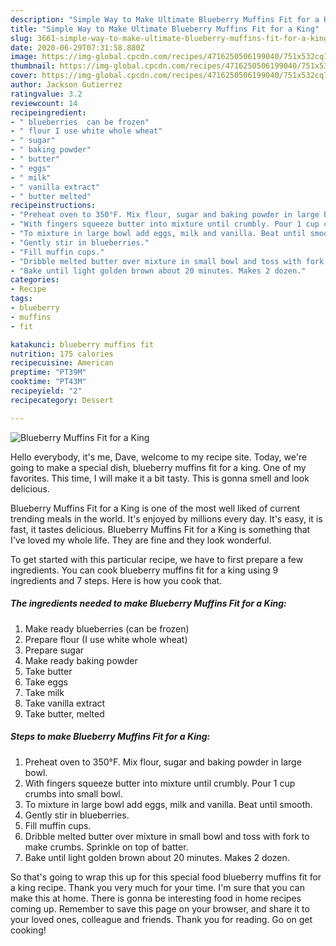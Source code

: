 ```yaml
---
description: "Simple Way to Make Ultimate Blueberry Muffins Fit for a King"
title: "Simple Way to Make Ultimate Blueberry Muffins Fit for a King"
slug: 3661-simple-way-to-make-ultimate-blueberry-muffins-fit-for-a-king
date: 2020-06-29T07:31:58.880Z
image: https://img-global.cpcdn.com/recipes/4716250506199040/751x532cq70/blueberry-muffins-fit-for-a-king-recipe-main-photo.jpg
thumbnail: https://img-global.cpcdn.com/recipes/4716250506199040/751x532cq70/blueberry-muffins-fit-for-a-king-recipe-main-photo.jpg
cover: https://img-global.cpcdn.com/recipes/4716250506199040/751x532cq70/blueberry-muffins-fit-for-a-king-recipe-main-photo.jpg
author: Jackson Gutierrez
ratingvalue: 3.2
reviewcount: 14
recipeingredient:
- " blueberries  can be frozen"
- " flour I use white whole wheat"
- " sugar"
- " baking powder"
- " butter"
- " eggs"
- " milk"
- " vanilla extract"
- " butter melted"
recipeinstructions:
- "Preheat oven to 350°F. Mix flour, sugar and baking powder in large bowl."
- "With fingers squeeze butter into mixture until crumbly. Pour 1 cup crumbs into small bowl."
- "To mixture in large bowl add eggs, milk and vanilla. Beat until smooth."
- "Gently stir in blueberries."
- "Fill muffin cups."
- "Dribble melted butter over mixture in small bowl and toss with fork to make crumbs. Sprinkle on top of batter."
- "Bake until light golden brown about 20 minutes. Makes 2 dozen."
categories:
- Recipe
tags:
- blueberry
- muffins
- fit

katakunci: blueberry muffins fit 
nutrition: 175 calories
recipecuisine: American
preptime: "PT39M"
cooktime: "PT43M"
recipeyield: "2"
recipecategory: Dessert

---
```



![Blueberry Muffins Fit for a King](https://img-global.cpcdn.com/recipes/4716250506199040/751x532cq70/blueberry-muffins-fit-for-a-king-recipe-main-photo.jpg)

Hello everybody, it's me, Dave, welcome to my recipe site. Today, we're going to make a special dish, blueberry muffins fit for a king. One of my favorites. This time, I will make it a bit tasty. This is gonna smell and look delicious.

Blueberry Muffins Fit for a King is one of the most well liked of current trending meals in the world. It's enjoyed by millions every day. It's easy, it is fast, it tastes delicious. Blueberry Muffins Fit for a King is something that I've loved my whole life. They are fine and they look wonderful.




To get started with this particular recipe, we have to first prepare a few ingredients. You can cook blueberry muffins fit for a king using 9 ingredients and 7 steps. Here is how you cook that.

<!--inarticleads1-->

##### The ingredients needed to make Blueberry Muffins Fit for a King:

1. Make ready  blueberries  (can be frozen)
1. Prepare  flour (I use white whole wheat)
1. Prepare  sugar
1. Make ready  baking powder
1. Take  butter
1. Take  eggs
1. Take  milk
1. Take  vanilla extract
1. Take  butter, melted




<!--inarticleads2-->

##### Steps to make Blueberry Muffins Fit for a King:

1. Preheat oven to 350°F. Mix flour, sugar and baking powder in large bowl.
1. With fingers squeeze butter into mixture until crumbly. Pour 1 cup crumbs into small bowl.
1. To mixture in large bowl add eggs, milk and vanilla. Beat until smooth.
1. Gently stir in blueberries.
1. Fill muffin cups.
1. Dribble melted butter over mixture in small bowl and toss with fork to make crumbs. Sprinkle on top of batter.
1. Bake until light golden brown about 20 minutes. Makes 2 dozen.




So that's going to wrap this up for this special food blueberry muffins fit for a king recipe. Thank you very much for your time. I'm sure that you can make this at home. There is gonna be interesting food in home recipes coming up. Remember to save this page on your browser, and share it to your loved ones, colleague and friends. Thank you for reading. Go on get cooking!
